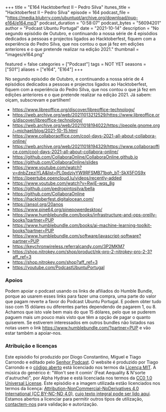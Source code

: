 +++
title = "E164 Hacktoberfest II – Pedro Silva"
itunes_title = "Hacktoberfest II – Pedro Silva"
episode = 164
podcast_file = "https://media.blubrry.com/ubuntupt/archive.org/download/pup-e164/e164.mp3"
podcast_duration = "0:58:07"
podcast_bytes = "56094201"
author = "Podcast Ubuntu Portugal"
date = "2021-10-14"
description = "No segundo episódio de Outubro, e continuando a nossa série de 4 episódios dedicados a pessoas e projectos ligados ao Hacktoberfest, fiquem com a experiência do Pedro Silva, que nos contou o que já fez em edições anteriores e o que pretende realizar na edição 2021."
thumbnail = "images/e164.png"

featured = false
categories = ["Podcast"]
tags = NOT YET
seasons = ["S01"]
aliases = ["e164", "E164"]
+++

No segundo episódio de Outubro, e continuando a nossa série de 4 episódios dedicados a pessoas e projectos ligados ao Hacktoberfest, fiquem com a experiência do Pedro Silva, que nos contou o que já fez em edições anteriores e o que pretende realizar na edição 2021.
Já sabem: oiçam, subscrevam e partilhem!

* https://www.libreoffice.org/discover/libreoffice-technology/
* https://web.archive.org/web/20211013212529/https://www.libreoffice.org/discover/libreoffice-technology/
* https://web.archive.org/web/20211018194022/https://people.gnome.org/~michael/blog/2021-10-15.html
* https://www.collaboraoffice.com/cool-days-2021-all-about-collabora-online/
* https://web.archive.org/web/20211018194329/https://www.collaboraoffice.com/cool-days-2021-all-about-collabora-online/
* https://github.com/CollaboraOnline/CollaboraOnline.github.io
* https://github.com/CollaboraOnline/slides
* https://www.youtube.com/watch?v=dnbZzeziYLA&list=PL0pdzjvYW9RFSMB71bqh_bT-SkX5FOS9x
* https://peertube.opencloud.lu/videos/recently-added
* https://www.youtube.com/watch?v=RwjE-wqs_8g
* https://github.com/pedropintosilva/bella
* https://github.com/CollaboraOnline
* https://hacktoberfest.digitalocean.com/
* https://ansol.org/20anos
* https://www.pine64.org/pinepowerdesktop/
* https://www.humblebundle.com/books/infrastructure-and-ops-oreilly-books?partner=PUP
* https://www.humblebundle.com/books/ai-machine-learning-toolkit-books?partner=PUP
* https://www.humblebundle.com/software/javascript-software?partner=PUP
* https://keychronwireless.referralcandy.com/3P2MKM7
* https://shop.nitrokey.com/shop/product/nk-pro-2-nitrokey-pro-2-3?aff_ref=3
* https://shop.nitrokey.com/shop?aff_ref=3
* https://youtube.com/PodcastUbuntuPortugal


### Apoios
Podem apoiar o podcast usando os links de afiliados do Humble Bundle, porque ao usarem esses links para fazer uma compra, uma parte do valor que pagam reverte a favor do Podcast Ubuntu Portugal.
E podem obter tudo isso com 15 dólares ou diferentes partes dependendo de pagarem 1, ou 8.
Achamos que isto vale bem mais do que 15 dólares, pelo que se puderem paguem mais um pouco mais visto que têm a opção de pagar o quanto quiserem.
Se estiverem interessados em outros bundles não listados nas notas usem o link https://www.humblebundle.com/?partner=PUP e vão estar também a apoiar-nos.

### Atribuição e licenças
Este episódio foi produzido por Diogo Constantino, Miguel e Tiago Carrondo e editado pelo [Senhor Podcast](https://senhorpodcast.pt/).
O website é produzido por Tiago Carrondo e o [código aberto](https://gitlab.com/podcastubuntuportugal/website) está licenciado nos termos da [Licença MIT](https://gitlab.com/podcastubuntuportugal/website/main/LICENSE).
A música do genérico é: "Won't see it comin' (Feat Aequality & N'sorte d'autruche)", por Alpha Hydrae e está licenciada nos termos da [CC0 1.0 Universal License](https://creativecommons.org/publicdomain/zero/1.0/).
Este episódio e a imagem utilizada estão licenciados nos termos da licença: [Attribution-NonCommercial-NoDerivatives 4.0 International (CC BY-NC-ND 4.0)](https://creativecommons.org/licenses/by-nc-nd/4.0/), [cujo texto integral pode ser lido aqui](https://creativecommons.org/licenses/by-nc-nd/4.0/legalcode). Estamos abertos a licenciar para permitir outros tipos de utilização, [contactem-nos](https://podcastubuntuportugal.org/contactos) para validação e autorização.

